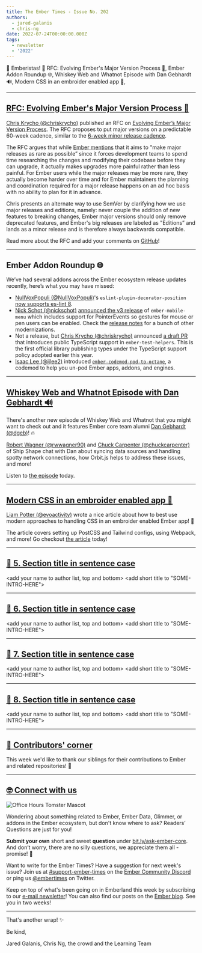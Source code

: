 ```yaml
---
title: The Ember Times - Issue No. 202
authors:
  - jared-galanis
  - chris-ng
date: 2022-07-24T00:00:00.000Z
tags:
  - newsletter
  - '2022'
---
```


👋 Emberistas! 🐹
RFC: Evolving Ember's Major Version Process 🌲,
Ember Addon Roundup 🌐,
Whiskey Web and Whatnot Episode with Dan Gebhardt 🔊,
Modern CSS in an embroider enabled app 📖,

---

## [RFC: Evolving Ember's Major Version Process 🌲](https://github.com/emberjs/rfcs/pull/830)

[Chris Krycho (@chriskrycho)](https://github.com/chriskrycho) published an RFC on [Evolving Ember’s Major Version Process](https://github.com/emberjs/rfcs/pull/830). The RFC proposes to put major versions on a predictable 60-week cadence, similar to the [6-week minor release cadence](https://emberjs.com/releases/).

The RFC argues that while [Ember mentions](https://emberjs.com/releases/) that it aims to "make major releases as rare as possible” since it forces development teams to spend time researching the changes and modifying their codebase before they can upgrade, it actually makes upgrades more painful rather than less painful. For Ember users while the major releases may be more rare, they actually become harder over time and for Ember maintainers the planning and coordination required for a major release happens on an ad hoc basis with no ability to plan for it in advance.

Chris presents an alternate way to use SemVer by clarifying how we use major releases and editions, namely: never couple the addition of new features to breaking changes, Ember major versions should only remove deprecated features, and Ember's big releases are labeled as "Editions” and lands as a minor release and is therefore always backwards compatible.

Read more about the RFC and add your comments on [GitHub](https://github.com/emberjs/rfcs/pull/830)!

---

## Ember Addon Roundup 🌐

We’ve had several addons across the Ember ecosystem release updates recently, here’s what you may have missed:

- [NullVoxPopuli (@NullVoxPopuli)](https://github.com/NullVoxPopuli)'s `eslint-plugin-decorator-position` [now supports es-lint 8](https://twitter.com/nullvoxpopuli/status/1547769958230155269).
- [Nick Schot (@nickschot)](https://github.com/nickschot) [announced the v3 release](https://twitter.com/nickschot/status/1550438922882371584) of `ember-mobile-menu` which includes support for PointerEvents so gestures for mouse or pen users can be enabled. Check the [release notes](https://github.com/nickschot/ember-mobile-menu/releases/tag/v3.0.0) for a bunch of other modernizations.
- Not a release, but [Chris Krycho (@chriskrycho)](https://github.com/chriskrycho) announced [a draft PR](https://github.com/emberjs/ember-test-helpers/pull/1234) that introduces public TypeScript support in `ember-test-helpers`. This is the first official library publishing types under the TypeScript support policy adopted earlier this year.
- [Isaac Lee (@ijlee2)](https://github.com/ijlee2/) introduced [`ember-codemod-pod-to-octane`](https://github.com/ijlee2/ember-codemod-pod-to-octane), a codemod to help you un-pod Ember apps, addons, and engines.

---

## [Whiskey Web and Whatnot Episode with Dan Gebhardt 🔊](https://twitter.com/shipshapecode/status/1547916152055091208)

<!--alex ignore alumnae-alumni-->
There's another new episode of Whiskey Web and Whatnot that you might want to check out and it features Ember core team alumni [Dan Gebhardt (@dgeb)](https://github.com/dgeb)! 🔥

[Robert Wagner (@rwwagner90)](https://github.com/rwwagner90) and [Chuck Carpenter (@chuckcarpenter)](https://github.com/chuckcarpenter) of Ship Shape chat with Dan about syncing data sources and handling spotty network connections, how Orbit.js helps to address these issues, and more!

Listen to [the episode](https://www.whiskeywebandwhatnot.fm/developing-orbit-and-the-future-of-cross-framework-solutions-with-dan-gebhardt/) today.

---

## [Modern CSS in an embroider enabled app 📖](https://twitter.com/evo1/status/1547312309185511426)

[Liam Potter (@evoactivity)](https://github.com/evoactivity) wrote a nice article about how to best use modern approaches to handling CSS in an embroider enabled Ember app! 🙌

The article covers setting up PostCSS and Tailwind configs, using Webpack, and more! Go checkout [the article](https://github.com/evoactivity/ember-modern-css/blob/main/README.md) today!

---

## [🐹 5. Section title in sentence case](section-url)

<change section title emoji>
<consider adding some bold to your paragraph>
<add the contributor in the post in format "FirstName LastName (@githubUserName)" linked to their GitHub account>
<please include link to external article/repo/etc in paragraph / body text, not just header title above>

<add your name to author list, top and bottom>
<add short title to "SOME-INTRO-HERE">

---

## [🐹 6. Section title in sentence case](section-url)

<change section title emoji>
<consider adding some bold to your paragraph>
<add the contributor in the post in format "FirstName LastName (@githubUserName)" linked to their GitHub account>
<please include link to external article/repo/etc in paragraph / body text, not just header title above>

<add your name to author list, top and bottom>
<add short title to "SOME-INTRO-HERE">

---

## [🐹 7. Section title in sentence case](section-url)

<change section title emoji>
<consider adding some bold to your paragraph>
<add the contributor in the post in format "FirstName LastName (@githubUserName)" linked to their GitHub account>
<please include link to external article/repo/etc in paragraph / body text, not just header title above>

<add your name to author list, top and bottom>
<add short title to "SOME-INTRO-HERE">

---

## [🐹 8. Section title in sentence case](section-url)

<change section title emoji>
<consider adding some bold to your paragraph>
<add the contributor in the post in format "FirstName LastName (@githubUserName)" linked to their GitHub account>
<please include link to external article/repo/etc in paragraph / body text, not just header title above>

<add your name to author list, top and bottom>
<add short title to "SOME-INTRO-HERE">

---

## [👏 Contributors' corner](https://guides.emberjs.com/release/contributing/repositories/)

<p>This week we'd like to thank our siblings for their contributions to Ember and related repositories! 💖</p>

---

## [🤓 Connect with us](https://docs.google.com/forms/d/e/1FAIpQLScqu7Lw_9cIkRtAiXKitgkAo4xX_pV1pdCfMJgIr6Py1V-9Og/viewform)

<div class="blog-row">
  <img class="float-right small transparent padded" alt="Office Hours Tomster Mascot" title="Readers' Questions" src="/images/tomsters/officehours.png" />

  <p>Wondering about something related to Ember, Ember Data, Glimmer, or addons in the Ember ecosystem, but don't know where to ask? Readers’ Questions are just for you!</p>

  <p><strong>Submit your own</strong> short and sweet <strong>question</strong> under <a href="https://bit.ly/ask-ember-core" target="rq">bit.ly/ask-ember-core</a>. And don’t worry, there are no silly questions, we appreciate them all - promise! 🤞</p>

  <p>Want to write for the Ember Times? Have a suggestion for next week's issue? Join us at <a href="https://discordapp.com/channels/480462759797063690/485450546887786506">#support-ember-times</a> on the <a href="https://discord.gg/emberjs">Ember Community Discord</a> or ping us <a href="https://twitter.com/embertimes">@embertimes</a> on Twitter.</p>

  <p>Keep on top of what's been going on in Emberland this week by subscribing to our <a href="https://embertimes.substack.com/">e-mail newsletter</a>! You can also find our posts on the <a href="https://blog.emberjs.com/tag/newsletter">Ember blog</a>. See you in two weeks!</p>
</div>

---

That's another wrap! ✨

Be kind,

Jared Galanis, Chris Ng, the crowd and the Learning Team
